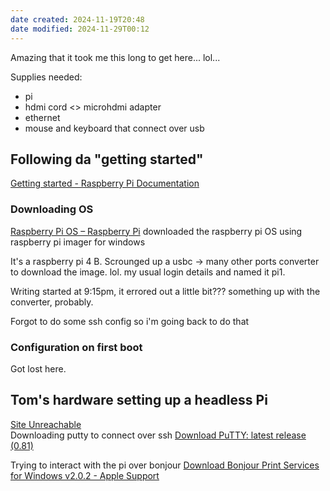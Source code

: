 ```yaml
---
date created: 2024-11-19T20:48
date modified: 2024-11-29T00:12
---
```


Amazing that it took me this long to get here... lol...

Supplies needed:

- pi
- hdmi cord <> microhdmi adapter
- ethernet
- mouse and keyboard that connect over usb

## Following da "getting started"

[Getting started - Raspberry Pi Documentation](https://www.raspberrypi.com/documentation/computers/getting-started.html)

### Downloading OS

[Raspberry Pi OS – Raspberry Pi](https://www.raspberrypi.com/software/) downloaded the raspberry pi OS using raspberry pi imager for windows

It's a raspberry pi 4 B. Scrounged up a usbc -> many other ports converter to download the image. lol. my usual login details and named it pi1. 

Writing started at 9:15pm, it errored out a little bit??? something up with the converter, probably. 

Forgot to do some ssh config so i'm going back to do that

### Configuration on first boot

 Got lost here.

## Tom's hardware setting up a headless Pi

[Site Unreachable](https://www.tomshardware.com/reviews/raspberry-pi-headless-setup-how-to,6028.html)  
Downloading putty to connect over ssh [Download PuTTY: latest release (0.81)](https://www.chiark.greenend.org.uk/~sgtatham/putty/latest.html) 

Trying to interact with the pi over bonjour [Download Bonjour Print Services for Windows v2.0.2 - Apple Support](https://support.apple.com/en-us/106380) 